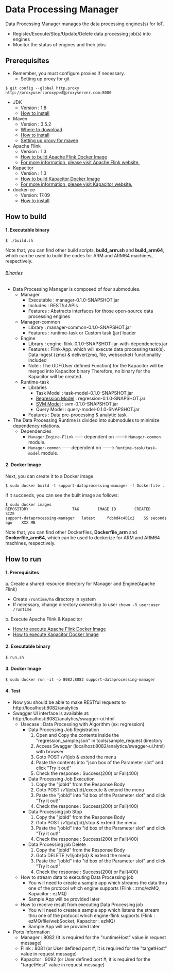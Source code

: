 Data Processing Manager
================================

Data Processing Manager manages the data processing engines(s) for IoT.
  - Register/Execute/Stop/Update/Delete data processing job(s) into engines
  - Monitor the status of engines and their jobs
 
## Prerequisites ##
- Remember, you must configure proxies if necessary.
  - Setting up proxy for git
```shell
$ git config --global http.proxy http://proxyuser:proxypwd@proxyserver.com:8080
```
- JDK
  - Version : 1.8
  - [How to install](https://docs.oracle.com/javase/8/docs/technotes/guides/install/linux_jdk.html)
- Maven
  - Version : 3.5.2
  - [Where to download](https://maven.apache.org/download.cgi)
  - [How to install](https://maven.apache.org/install.html)
  - [Setting up proxy for maven](https://maven.apache.org/guides/mini/guide-proxies.html)
- Apache Flink
  - Version : 1.3
  - [How to build Apache Flink Docker Image](engine/engine-flink/README.md)
  - [For more information, please visit Apache Flink website.](https://flink.apache.org)
- Kapacitor
  - Version : 1.3
  - [How to build Kapacitor Docker Image](engine/engine-kapacitor/README.md)
  - [For more information, please visit Kapacitor website.](https://docs.influxdata.com/kapacitor/v1.4/introduction/installation/)
- docker-ce
  - Version: 17.09
  - [How to install](https://docs.docker.com/engine/installation/linux/docker-ce/ubuntu/)

## How to build  ##
#### 1. Executable binary ####
```shell
$ ./build.sh
```
Note that, you can find other build scripts, **build_arm.sh** and **build_arm64**, which can be used to build the codes for ARM and ARM64 machines, respectively.

###### Binaries ######
- Data Processing Manager is composed of four submodules.
  - Manager
     - Executable : manager-0.1.0-SNAPSHOT.jar
     - Includes : RESTful APIs
     - Features : Abstracts interfaces for those open-source data processing engines
  - Manager-common
     - Library : manager-common-0.1.0-SNAPSHOT.jar
     - Features : runtime-task or Custom task (jar) loader
  - Engine
     - Library : engine-flink-0.1.0-SNAPSHOT-jar-with-dependencies.jar
     - Features : Flink-App. which will execute data processing task(s).
                  Data ingest (zmq) & deliver(zmq, file, websocket) functionality included
     - Note : The UDF(User defined Function) for the Kapacitor will be merged into Kapacitor binary
              Therefore, no binary for the Kapacitor will be created.
  - Runtime-task
     - Libraries
       - Task Model : task-model-0.1.0-SNAPSHOT.jar
       - [Regression Model](runtime-task/Regression/readme.md) : regression-0.1.0-SNAPSHOT.jar
       - [SVM Model](runtime-task/SVMModel/readme.md) : svm-0.1.0-SNAPSHOT.jar
       - Query Model : query-model-0.1.0-SNAPSHOT.jar
     - Features : Data pre-processing & analytic task
- The Data Processing Runtime is divided into submodules to minimize dependency relations.
  - Dependencies
    - `Manager`,`Engine-Flink` ---- dependent on ---> `Manager-common` module.
    - `Manager-common`         ---- dependent on ---> `Runtime-task/task-model` module.


#### 2. Docker Image ####
Next, you can create it to a Docker image.
```shell
$ sudo docker build -t support-dataprocessing-manager -f Dockerfile .
```
If it succeeds, you can see the built image as follows:
```shell
$ sudo docker images
REPOSITORY                   TAG        IMAGE ID        CREATED           SIZE
support-dataprocessing-manager   latest     fcbbd4c401c2    SS seconds ago    XXX MB
```
Note that, you can find other Dockerfiles, **Dockerfile_arm** and **Dockerfile_arm64**, which can be used to dockerize for ARM and ARM64 machines, respectively.

## How to run  ##
#### 1. Prerequisites ####
a. Create a shared resource directory for Manager and Engine(Apache Flink)
  - Create `/runtime/ha` directory in system
  - If necessary, change directory ownership to user `chown -R user:user /runtime`

b. Execute Apache Flink & Kapacitor
  - [How to execute Apache Flink Docker Image](engine/engine-flink/README.md)
  - [How to execute Kapacitor Docker Image](engine/engine-kapacitor/README.md)  

#### 2. Executable binary ####
```shell
$ run.sh    
```

#### 3. Docker Image ####
```shell
$ sudo docker run -it -p 8082:8082 support-dataprocessing-manager
```

#### 4. Test ####
- Now you should be able to make RESTful requests to http://localhost:8082/analytics
- Swagger UI interface is available at: http://localhost:8082/analytics/swagger-ui.html
  - Usecase : Data Processing with Algorithm (ex: regression)
    - Data Processing Job Registration
      1. Open and Copy the contents inside the "regression_sample.json" in tools/sample_request directory
      2. Access Swagger (localhost:8082/analytics/swagger-ui.html) with browser
      3. Goto POST /v1/job & extend the menu
      4. Paste the contents into "json box of the Parameter slot" and click "Try it out!"
      5. Check the response : Success(200) or Fail(400)
    - Data Processing Job Execution
      1. Copy the "jobId" from the Response Body
      2. Goto POST /v1/job/{id}/execute & extend the menu
      3. Paste the "jobId" into "id box of the Parameter slot" and click "Try it out!"
      4. Check the response : Success(200) or Fail(400)
    - Data Processing job Stop
      1. Copy the "jobId" from the Response Body
      2. Goto POST /v1/job/{id}/stop & extend the menu
      3. Paste the "jobId" into "id box of the Parameter slot" and click "Try it out!"
      4. Check the response : Success(200) or Fail(400)
    - Data Processing job Delete
      1. Copy the "jobId" from the Response Body
      2. Goto DELETE /v1/job/{id} & extend the menu
      3. Paste the "jobId" into "id box of the Parameter slot" and click "Try it out!"
      4. Check the response : Success(200) or Fail(400)
  - How to stream data to executing Data Processing job
    - You will need to create a sample app which streams the data thru one of the protocol
      which engine supports (Flink : zmq/ezMQ, Kapacitor : ezMQ)
    - Sample App will be provided later
  - How to receive result from executing Data Processing job
    - You will need to create a sample app which listens the stream thru one of the protocol
      which engine-flink supports (Flink : ezMQ/file/webSocket, Kapacitor : ezMQ)
    - Sample App will be provided later
- Ports Information
  - Manager : 8082 (It is required for the "runtimeHost" value in request message)
  - Flink : 8081 (or User defined port #, it is required for the "targetHost" value in request message)
  - Kapacitor : 9092 (or User defined port #, it is required for the "targetHost" value in request message)
